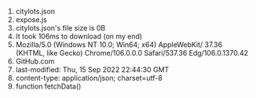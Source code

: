 1) citylots.json
2) expose.js
3) citylots.json's file size is 0B
4) It took 106ms to download (on my end)
5) Mozilla/5.0 (Windows NT 10.0; Win64; x64) AppleWebKit/  37.36 (KHTML, like Gecko) Chrome/106.0.0.0 Safari/537.36 Edg/106.0.1370.42
6) GitHub.com
7) last-modified: Thu, 15 Sep 2022 22:44:30 GMT
8) content-type: application/json; charset=utf-8
9) function fetchData()
